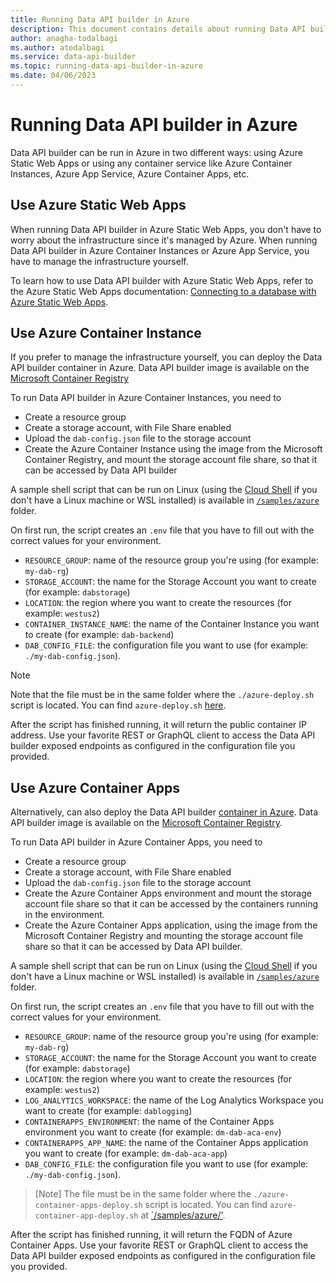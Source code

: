 ```yaml
---
title: Running Data API builder in Azure
description: This document contains details about running Data API builder in Azure.
author: anagha-todalbagi
ms.author: atodalbagi
ms.service: data-api-builder
ms.topic: running-data-api-builder-in-azure
ms.date: 04/06/2023
---
```


# Running Data API builder in Azure

Data API builder can be run in Azure in two different ways: using Azure Static Web Apps or using any container service like Azure Container Instances, Azure App Service, Azure Container Apps, etc.

## Use Azure Static Web Apps

When running Data API builder in Azure Static Web Apps, you don't have to worry about the infrastructure since it's managed by Azure. When running Data API builder in Azure Container Instances or Azure App Service, you have to manage the infrastructure yourself.

To learn how to use Data API builder with Azure Static Web Apps, refer to the Azure Static Web Apps documentation: [Connecting to a database with Azure Static Web Apps](/azure/static-web-apps/database-overview).

## Use Azure Container Instance

If you prefer to manage the infrastructure yourself, you can deploy the Data API builder container in Azure. Data API builder image is available on the [Microsoft Container Registry](https://mcr.microsoft.com/product/azure-databases/data-api-builder/about)

To run Data API builder in Azure Container Instances, you need to

- Create a resource group
- Create a storage account, with File Share enabled
- Upload the `dab-config.json` file to the storage account
- Create the Azure Container Instance using the image from the Microsoft Container Registry, and mount the storage account file share, so that it can be accessed by Data API builder

A sample shell script that can be run on Linux (using the [Cloud Shell](/azure/cloud-shell/overview) if you don't have a Linux machine or WSL installed) is available in [`/samples/azure`](https://github.com/Azure/data-api-builder/tree/main/samples/azure) folder.

On first run, the script creates an `.env` file that you have to fill out with the correct values for your environment.

- `RESOURCE_GROUP`: name of the resource group you're using (for example: `my-dab-rg`)
- `STORAGE_ACCOUNT`: the name for the Storage Account you want to create (for example: `dabstorage`)
- `LOCATION`: the region where you want to create the resources (for example: `westus2`)
- `CONTAINER_INSTANCE_NAME`: the name of the Container Instance you want to create (for example: `dab-backend`)
- `DAB_CONFIG_FILE`: the configuration file you want to use (for example: `./my-dab-config.json`).

> [!NOTE]
> Note that the file must be in the same folder where the `./azure-deploy.sh` script is located. You can find `azure-deploy.sh` [here](https://github.com/Azure/data-api-builder/blob/main/samples/azure/azure-deploy.sh).

After the script has finished running, it will return the public container IP address. Use your favorite REST or GraphQL client to access the Data API builder exposed endpoints as configured in the configuration file you provided.

## Use Azure Container Apps

Alternatively, can also deploy the Data API builder [container in Azure](https://learn.microsoft.com/azure/container-apps/?ocid=AID3042118). Data API builder image is available on the [Microsoft Container Registry](https://mcr.microsoft.com/product/azure-databases/data-api-builder/about).

To run Data API builder in Azure Container Apps, you need to

- Create a resource group
- Create a storage account, with File Share enabled
- Upload the `dab-config.json` file to the storage account
- Create the Azure Container Apps environment and mount the storage account file share so that it can be accessed by the containers running in the environment.
- Create the Azure Container Apps application, using the image from the Microsoft Container Registry and mounting the storage account file share so that it can be accessed by Data API builder.

A sample shell script that can be run on Linux (using the [Cloud Shell](/azure/cloud-shell/overview) if you don't have a Linux machine or WSL installed) is available in [`/samples/azure`](https://github.com/Azure/data-api-builder/tree/main/samples/azure) folder.

On first run, the script creates an `.env` file that you have to fill out with the correct values for your environment.

- `RESOURCE_GROUP`: name of the resource group you're using (for example: `my-dab-rg`)
- `STORAGE_ACCOUNT`: the name for the Storage Account you want to create (for example: `dabstorage`)
- `LOCATION`: the region where you want to create the resources (for example: `westus2`)
- `LOG_ANALYTICS_WORKSPACE`: the name of the Log Analytics Workspace you want to create (for example: `dablogging`)
- `CONTAINERAPPS_ENVIRONMENT`: the name of the Container Apps environment you want to create (for example: `dm-dab-aca-env`)
- `CONTAINERAPPS_APP_NAME`: the name of the Container Apps application you want to create (for example: `dm-dab-aca-app`)
- `DAB_CONFIG_FILE`: the configuration file you want to use (for example: `./my-dab-config.json`).

> [Note]
> The file must be in the same folder where the `./azure-container-apps-deploy.sh` script is located. You can find `azure-container-app-deploy.sh` at [`/samples/azure/'](https://github.com/Azure/data-api-builder/blob/main/samples/azure/).

After the script has finished running, it will return the FQDN of Azure Container Apps. Use your favorite REST or GraphQL client to access the Data API builder exposed endpoints as configured in the configuration file you provided.
